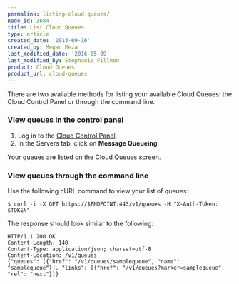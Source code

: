 ```yaml
---
permalink: listing-cloud-queues/
node_id: 3684
title: List Cloud Queues
type: article
created_date: '2013-09-16'
created_by: Megan Meza
last_modified_date: '2016-05-09'
last_modified_by: Stephanie Fillmon
product: Cloud Queues
product_url: cloud-queues
---
```


There are two available methods for listing your available Cloud Queues: the Cloud Control Panel or through the command line.

### View queues in the control panel

1. Log in to the [Cloud Control Panel](https://mycloud.rackspace.com).
2. In the Servers tab, click on **Message Queueing**.

Your queues are listed on the Cloud Queues screen.

### View queues through the command line

Use the following cURL command to view your list of queues:

    $ curl -i -X GET https://$ENDPOINT:443/v1/queues -H "X-Auth-Token: $TOKEN"

The response should look similar to the following:

    HTTP/1.1 200 OK
    Content-Length: 140
    Content-Type: application/json; charset=utf-8
    Content-Location: /v1/queues
    {"queues": [{"href": "/v1/queues/samplequeue", "name": "samplequeue"}], "links": [{"href": "/v1/queues?marker=samplequeue", "rel": "next"}]}
